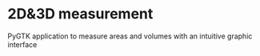# 2D&3D measurement
PyGTK application to measure areas and volumes with an intuitive graphic interface
